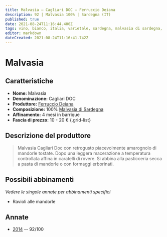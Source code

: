 ```yaml
---
title: Malvasia – Cagliari DOC – Ferruccio Deiana
description: 92 | Malvasia 100% | Sardegna (IT)
published: true
date: 2021-08-24T11:16:44.400Z
tags: vino, bianco, italia, varietale, sardegna, malvasia di sardegna, ravioli di mandorle
editor: markdown
dateCreated: 2021-08-24T11:16:41.742Z
---
```


# Malvasia

## Caratteristiche
- **Nome:** Malvasia 
- **Denominazione:** Cagliari DOC
- **Produttore:** [Ferruccio Deiana](/produttori/Italia/Sardegna/Ferruccio-Deiana) 
- **Composizione:** 100% [Malvasia di Sardegna](/vitigni/bacca-bianca/malvasia-di-sardegna)
- **Affinamento:** 4 mesi in barrique 
- **Fascia di prezzo:** 10 - 20 €
{.grid-list}

## Descrizione del produttore

> Malvasia Cagliari Doc con retrogusto piacevolmente amarognolo di mandorle tostate. Dopo una leggera macerazione a temperatura controllata affina in caratelli di rovere. Si abbina alla pasticceria secca a pasta di mandorle o con formaggi erborinati.

## Possibili abbinamenti
*Vedere le singole annate per abbinamenti specifici*

- Ravioli alle mandorle

## Annate
- [2014](vini/Italia/Sardegna/Ferruccio-Deiana/Malvasia/2014) -- 92/100

